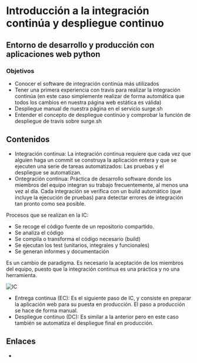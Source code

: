 # Introducción a la integración continúa y despliegue continuo

## Entorno de desarrollo y producción con aplicaciones web python

### Objetivos

* Conocer el software de integración continúa más utilizados
* Tener una primera experiencia con travis para realizar la integración continúa (en este caso simplemente realizar de forma automática que todos los cambios en nuestra página web estática es válida)
* Despliegue manual de nuestra página en el servicio surge.sh
* Entender el concepto de despliegue continúo y comprobar la función de despliegue de travis sobre surge.sh

## Contenidos

* Integración continua: La integración continua requiere que cada vez que alguien haga un commit se construya la aplicación entera y que se ejecuten una serie de tareas automatizados: Las pruebas y el despliegue se automatizan.
* Ontegración continua: Práctica de desarrollo software donde los miembros del equipo integran su trabajo frecuentemente, al menos una vez al día. Cada integración se verifica con un build automático (que incluye la ejecución de pruebas) para detectar errores de integración tan pronto como sea posible.

Procesos que se realizan en la IC:

* Se recoge el código fuente de un repositorio compartido.
* Se analiza el código
* Se compila o transforma el código necesario (build)
* Se ejecutan los test (unitarios, integrales y funcionales)
* Se generan informes y documentación

Es un cambio de paradigma. Es necesario la aceptación de los miembros del equipo, puesto que la integración continua es una práctica y no una herramienta.

![IC]("http://josedom24.github.io/mod/iaw/img/ic.png")


* Entrega continua (EC): Es el siguiente paso de IC, y consiste en preparar la aplicación web para su puesta en producción. El paso a producción se hace de forma manual.
* Despliegue continuo (DC): Es similar a la anterior pero en este caso también se automatiza el despliegue final en producción.

## Enlaces

* 

